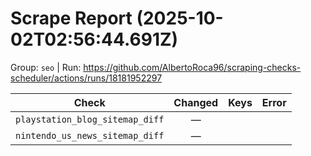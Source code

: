 # Scrape Report (2025-10-02T02:56:44.691Z)

Group: `seo`  |  Run: https://github.com/AlbertoRoca96/scraping-checks-scheduler/actions/runs/18181952297

| Check | Changed | Keys | Error |
|---|:---:|:--|:--|
| `playstation_blog_sitemap_diff` | — |  |  |
| `nintendo_us_news_sitemap_diff` | — |  |  |
